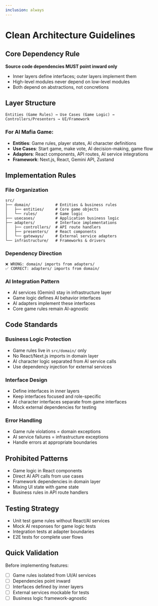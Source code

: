 ```yaml
---
inclusion: always
---
```


# Clean Architecture Guidelines

## Core Dependency Rule
**Source code dependencies MUST point inward only**
- Inner layers define interfaces; outer layers implement them
- High-level modules never depend on low-level modules
- Both depend on abstractions, not concretions

## Layer Structure
```
Entities (Game Rules) → Use Cases (Game Logic) → Controllers/Presenters → UI/Framework
```

### For AI Mafia Game:
- **Entities**: Game rules, player states, AI character definitions
- **Use Cases**: Start game, make vote, AI decision-making, game flow
- **Adapters**: React components, API routes, AI service integrations
- **Framework**: Next.js, React, Gemini API, Zustand

## Implementation Rules

### File Organization
```
src/
├── domain/           # Entities & business rules
│   ├── entities/     # Core game objects
│   └── rules/        # Game logic
├── usecases/         # Application business logic
├── adapters/         # Interface implementations
│   ├── controllers/  # API route handlers
│   ├── presenters/   # React components
│   └── gateways/     # External service adapters
└── infrastructure/   # Frameworks & drivers
```

### Dependency Direction
```
❌ WRONG: domain/ imports from adapters/
✅ CORRECT: adapters/ imports from domain/
```

### AI Integration Pattern
- AI services (Gemini) stay in infrastructure layer
- Game logic defines AI behavior interfaces
- AI adapters implement these interfaces
- Core game rules remain AI-agnostic

## Code Standards

### Business Logic Protection
- Game rules live in `src/domain/` only
- No React/Next.js imports in domain layer
- AI character logic separated from AI service calls
- Use dependency injection for external services

### Interface Design
- Define interfaces in inner layers
- Keep interfaces focused and role-specific
- AI character interfaces separate from game interfaces
- Mock external dependencies for testing

### Error Handling
- Game rule violations = domain exceptions
- AI service failures = infrastructure exceptions
- Handle errors at appropriate boundaries

## Prohibited Patterns
- Game logic in React components
- Direct AI API calls from use cases
- Framework dependencies in domain layer
- Mixing UI state with game state
- Business rules in API route handlers

## Testing Strategy
- Unit test game rules without React/AI services
- Mock AI responses for game logic tests
- Integration tests at adapter boundaries
- E2E tests for complete user flows

## Quick Validation
Before implementing features:
- [ ] Game rules isolated from UI/AI services
- [ ] Dependencies point inward
- [ ] Interfaces defined by inner layers
- [ ] External services mockable for tests
- [ ] Business logic framework-agnostic